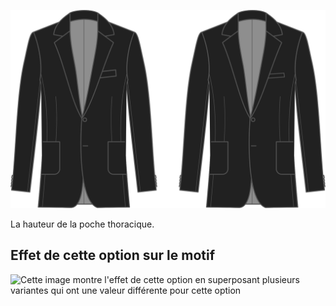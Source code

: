 ![Taille du revers de la poche poitrine](chestpocketweltsize.svg)

La hauteur de la poche thoracique.

## Effet de cette option sur le motif

![Cette image montre l'effet de cette option en superposant plusieurs variantes qui ont une valeur différente pour cette option](jaeger\_chestpocketweltsize\_sample.svg "Effet de cette option sur le motif")
